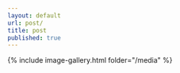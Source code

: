 ```yaml
---
layout: default
url: post/
title: post
published: true
---
```



{% include image-gallery.html folder="/media" %}